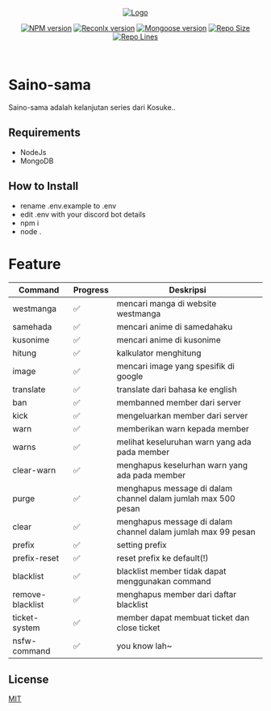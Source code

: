 <p align="center">
  <a href="https://github.com/othneildrew/Best-README-Template">
    <img src="https://i.ibb.co/j6Vpwmr/ban-sex-and-dungeon.png" alt="Logo">
  </a>
<p align="center">
<a href="https://www.npmjs.com/package/discord.js"><img src="https://img.shields.io/npm/v/discord.js.svg?maxAge=3600" alt="NPM version" /></a>
<a href="https://www.npmjs.com/package/@reconlx/discord.js"><img src="https://img.shields.io/npm/v/@reconlx/discord.js?label=%40reconlx%2Fdiscord.js" alt="Reconlx version" /></a>
<a href="https://www.npmjs.com/package/mongoose"><img src="https://img.shields.io/npm/v/mongoose?color=86A25D&label=mongoose&logo=mongodb" alt="Mongoose version" /></a>
<a href="https://github.com/mhazm/Saino-sama/"><img src="https://img.shields.io/github/repo-size/mhazm/Saino-sama" alt="Repo Size" /></a>
<a href="https://github.com/mhazm/Saino-sama/"><img src="https://img.shields.io/tokei/lines/github/mhazm/Saino-sama" alt="Repo Lines" /></a>
</p>
</br>

# Saino-sama
Saino-sama adalah kelanjutan series dari Kosuke..

## Requirements
- NodeJs
- MongoDB

## How to Install
- rename .env.example to .env
- edit .env with your discord bot details
- npm i
- node .

# Feature
| Command  | Progress | Deskripsi |
| --------  | ------- | --------------------- |
| westmanga | ✅ | mencari manga di website westmanga | 
| samehada | ✅ | mencari anime di samedahaku |
| kusonime | ✅ | mencari anime di kusonime |
| hitung | ✅ | kalkulator menghitung |
| image | ✅ | mencari image yang spesifik di google |
| translate | ✅ | translate dari bahasa ke english |
| ban | ✅ | membanned member dari server |
| kick | ✅ | mengeluarkan member dari server |
| warn | ✅ | memberikan warn kepada member |
| warns | ✅ | melihat keseluruhan warn yang ada pada member |
| clear-warn | ✅ | menghapus keselurhan warn yang ada pada member |
| purge | ✅ | menghapus message di dalam channel dalam jumlah max 500 pesan |
| clear| ✅ | menghapus message di dalam channel dalam jumlah max 99 pesan |
| prefix | ✅ | setting prefix |
| prefix-reset | ✅ | reset prefix ke default(!) |
| blacklist | ✅ | blacklist member tidak dapat menggunakan command |
| remove-blacklist | ✅ | menghapus member dari daftar blacklist |
| ticket-system | ✅ | member dapat membuat ticket dan close ticket |
| nsfw-command | ✅ | you know lah~ |

## License
[MIT](https://choosealicense.com/licenses/mit/)
